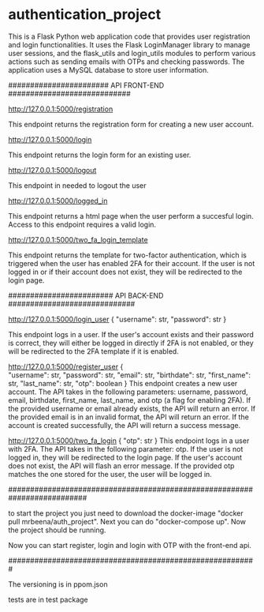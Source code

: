 # authentication_project


This is a Flask Python web application code that provides user registration and login functionalities. It uses the Flask LoginManager library to manage user sessions, and the flask_utils and login_utils modules to perform various actions such as sending emails with OTPs and checking passwords. The application uses a MySQL database to store user information.

####################### API FRONT-END ############################

http://127.0.0.1:5000/registration

This endpoint returns the registration form for creating a new user account.

http://127.0.0.1:5000/login

This endpoint returns the login form for an existing user.

http://127.0.0.1:5000/logout

This endpoint in needed to logout the user

http://127.0.0.1:5000/logged_in

This endpoint returns a html page when the user perform a succesful login. Access to this endpoint requires a valid login.

http://127.0.0.1:5000/two_fa_login_template

This endpoint returns the template for two-factor authentication, which is triggered when the user has enabled 2FA for their account. If the user is not logged in or if their account does not exist, they will be redirected to the login page.

######################## API BACK-END #############################

http://127.0.0.1:5000/login_user
{ 
"username": str,
"password": str 
}

This endpoint logs in a user. If the user's account exists and their password is correct, they will either be logged in directly if 2FA is not enabled, or they will be redirected to the 2FA template if it is enabled.

http://127.0.0.1:5000/register_user
{            
"username": str,
"password": str,
"email": str,
"birthdate": str,
"first_name": str,
"last_name": str,
"otp": boolean
}
This endpoint creates a new user account. The API takes in the following parameters: username, password, email, birthdate, first_name, last_name, and otp (a flag for enabling 2FA). If the provided username or email already exists, the API will return an error. If the provided email is in an invalid format, the API will return an error. If the account is created successfully, the API will return a success message.

http://127.0.0.1:5000/two_fa_login
{ 
"otp": str 
}
This endpoint logs in a user with 2FA. The API takes in the following parameter: otp. If the user is not logged in, they will be redirected to the login page. If the user's account does not exist, the API will flash an error message. If the provided otp matches the one stored for the user, the user will be logged in.

##########################################################################

to start the project you just need to download the docker-image "docker pull mrbeena/auth_project".
Next you can do "docker-compose up". Now the project should be running.

Now you can start register, login and login with OTP with the front-end api.

#########################################################

The versioning is in ppom.json

tests are in test package

